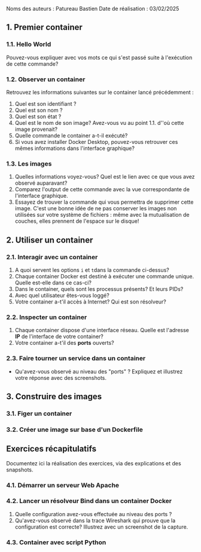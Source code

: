 
Noms des auteurs :  Patureau Bastien
Date de réalisation : 03/02/2025


## 1. Premier container

### 1.1. Hello World 

Pouvez-vous expliquer avec vos mots ce qui s'est passé suite à l'exécution de cette commande? 



### 1.2.  Observer un container


Retrouvez les informations suivantes sur le container lancé précédemment : 
1. Quel est son identifiant ? 
2. Quel est son nom ? 
3. Quel est son état ? 
4. Quel est le nom de son image?  Avez-vous vu au point 1.1. d''où cette image provenait?  
5. Quelle commande le container a-t-il exécuté? 
6. Si vous avez installer Docker Desktop, pouvez-vous retrouver ces mêmes informations dans l'interface graphique? 

### 1.3. Les images 

1. Quelles informations voyez-vous?  Quel est le lien avec ce que vous avez observé auparavant? 
2. Comparez l'output de cette commande avec la vue correspondante de l'interface graphique.  
3. Essayez de trouver la commande qui vous permettra de supprimer cette image.  C'est une bonne idée de ne pas conserver les images non utilisées sur votre système de fichiers : même avec la mutualisation de couches, elles prennent de l'espace sur le disque! 

## 2. Utiliser un container

### 2.1. Interagir avec un container

1. A quoi servent les options ```i``` et ```t```dans la commande ci-dessus? 
2. Chaque container Docker est destiné à exécuter une commande unique.  Quelle est-elle dans ce cas-ci? 
3. Dans le container, quels sont les processus présents?  Et leurs PIDs? 
4. Avec quel utilisateur êtes-vous loggé? 
5. Votre container a-t'il accès à Internet?  Qui est son résolveur? 

### 2.2. Inspecter un container


1. Chaque container dispose d'une interface réseau.  Quelle est l'adresse **IP** de l'interface de votre container? 
2.  Votre container a-t'il des **ports** ouverts?  


### 2.3. Faire tourner un service dans un container



- Qu'avez-vous observé au niveau des "ports" ?  Expliquez et illustrez votre réponse avec des screenshots. 


## 3. Construire des images

### 3.1. Figer un container 


### 3.2. Créer une image sur base d'un Dockerfile


## Exercices récapitulatifs

Documentez ici la réalisation des exercices, via des explications et des snapshots. 
### 4.1. Démarrer un serveur Web Apache


### 4.2. Lancer un résolveur Bind dans un container Docker

1. Quelle configuration avez-vous effectuée au niveau des ports ? 
2. Qu'avez-vous observé dans la trace Wireshark qui prouve que la configuration est correcte?  Illustrez avec un screenshot de la capture. 

### 4.3. Container avec script Python
